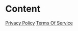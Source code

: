<h1>Content</h1>

<a href="privacy-policy.md">Privacy Policy</a>
<a href="terms-of-service.md">Terms Of Service</a>
